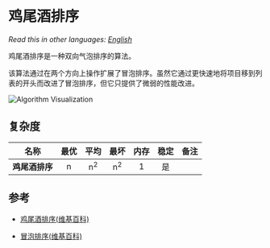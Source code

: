 # 鸡尾酒排序

_Read this in other languages:_
[_English_](README.md)

鸡尾酒排序是一种双向气泡排序的算法。

该算法通过在两个方向上操作扩展了冒泡排序。虽然它通过更快速地将项目移到列表的开头而改进了冒泡排序，但它只提供了微弱的性能改进。

![Algorithm Visualization](https://upload.wikimedia.org/wikipedia/commons/e/ef/Sorting_shaker_sort_anim.gif)


## 复杂度

| 名称                           | 最优             | 平均                | 最坏                | 内存      | 稳定       | 备注       |
| ------------------------------ | :-------------: | :-----------------: | :-----------------: | :-------: | :-------: | :-------- |
| **鸡尾酒排序**       | n               | n<sup>2</sup>       | n<sup>2</sup>       | 1         | 是       |           |

## 参考

- [鸡尾酒排序(维基百科)](https://zh.wikipedia.org/wiki/%E9%B8%A1%E5%B0%BE%E9%85%92%E6%8E%92%E5%BA%8F)

- [冒泡排序(维基百科)](https://zh.wikipedia.org/wiki/%E5%86%92%E6%B3%A1%E6%8E%92%E5%BA%8F)